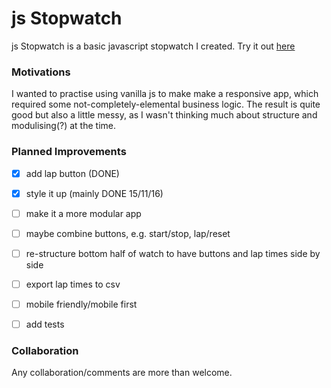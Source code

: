 # js Stopwatch

js Stopwatch is a basic javascript stopwatch I created.
Try it out [here](https://mattlub.github.io/js-stopwatch/)


### Motivations
I wanted to practise using vanilla js to make make a responsive app, which required some not-completely-elemental
business logic. The result is quite good but also a little messy, as I wasn't thinking much about structure 
and modulising(?) at the time.


### Planned Improvements
- [x] add lap button (DONE)
- [x] style it up (mainly DONE 15/11/16)
- [ ] make it a more modular app
- [ ] maybe combine buttons, e.g. start/stop, lap/reset
- [ ] re-structure bottom half of watch to have buttons and lap times side by side
- [ ] export lap times to csv
- [ ] mobile friendly/mobile first
- [ ] add tests 


### Collaboration
Any collaboration/comments are more than welcome.

